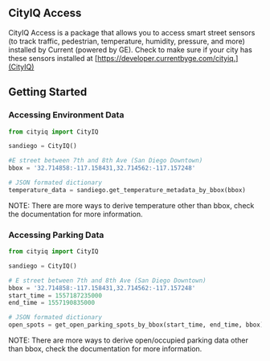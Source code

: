 ## CityIQ Access
CityIQ Access is a package that allows you to access smart street sensors (to track traffic, pedestrian, temperature, humidity, pressure, and more) installed by Current (powered by GE). Check to make sure if your city has these sensors installed at [https://developer.currentbyge.com/cityiq.](CityIQ)

## Getting Started

### Accessing Environment Data

```python
from cityiq import CityIQ

sandiego = CityIQ()

#E street between 7th and 8th Ave (San Diego Downtown)
bbox = '32.714858:-117.158431,32.714562:-117.157248' 

# JSON formated dictionary
temperature_data = sandiego.get_temperature_metadata_by_bbox(bbox)
```

NOTE: There are more ways to derive temperature other than bbox, check the documentation for more information.

### Accessing Parking Data

```python
from cityiq import CityIQ

sandiego = CityIQ()

# E street between 7th and 8th Ave (San Diego Downtown)
bbox = '32.714858:-117.158431,32.714562:-117.157248' 
start_time = 1557187235000
end_time = 1557190835000

# JSON formated dictionary
open_spots = get_open_parking_spots_by_bbox(start_time, end_time, bbox)

```
NOTE: There are more ways to derive open/occupied parking data other than bbox, check the documentation for more information.




